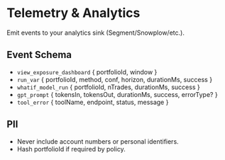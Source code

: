 # Telemetry & Analytics

Emit events to your analytics sink (Segment/Snowplow/etc.).

## Event Schema
- `view_exposure_dashboard` { portfolioId, window }
- `run_var` { portfolioId, method, conf, horizon, durationMs, success }
- `whatif_model_run` { portfolioId, nTrades, durationMs, success }
- `gpt_prompt` { tokensIn, tokensOut, durationMs, success, errorType? }
- `tool_error` { toolName, endpoint, status, message }

## PII
- Never include account numbers or personal identifiers.
- Hash portfolioId if required by policy.
